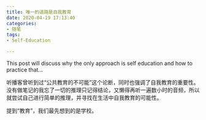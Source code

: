 ```yaml
---
title: 唯一的道路是自我教育
date: 2020-04-19 17:13:40
categories:
- 随笔
tags:
- Self-Education

---
```


This post will discuss why the only approach is self education and how to practice that…

听播客曾听到过“公共教育的不可能”这个论断，同时也强调了自我教育的重要性。没有做笔记的我忘了一切的推理只记得结论，又懒得再听一遍数小时的音频，所以就尝试自己进行简单的推理，并寻找在生活中自我教育的可能性。

提到“教育”，我们最先想到的是学校。

